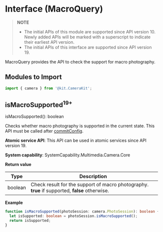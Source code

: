 # Interface (MacroQuery)
<!--Kit: Camera Kit-->
<!--Subsystem: Multimedia-->
<!--Owner: @qano-->
<!--Designer: @leo_ysl-->
<!--Tester: @xchaosioda-->
<!--Adviser: @zengyawen-->

> **NOTE**
>
> - The initial APIs of this module are supported since API version 10. Newly added APIs will be marked with a superscript to indicate their earliest API version.
> - The initial APIs of this interface are supported since API version 19.

MacroQuery provides the API to check the support for macro photography.

## Modules to Import

```ts
import { camera } from '@kit.CameraKit';
```

## isMacroSupported<sup>19+</sup>

isMacroSupported(): boolean

Checks whether macro photography is supported in the current state. This API must be called after [commitConfig](arkts-apis-camera-Session.md#commitconfig11).

**Atomic service API**: This API can be used in atomic services since API version 19.

**System capability**: SystemCapability.Multimedia.Camera.Core

**Return value**

| Type       | Description                         |
| ---------- | ----------------------------- |
|   boolean  | Check result for the support of macro photography. **true** if supported, **false** otherwise.|

**Example**

```ts
function isMacroSupported(photoSession: camera.PhotoSession): boolean {
  let isSupported: boolean = photoSession.isMacroSupported();
  return isSupported;
}
```
